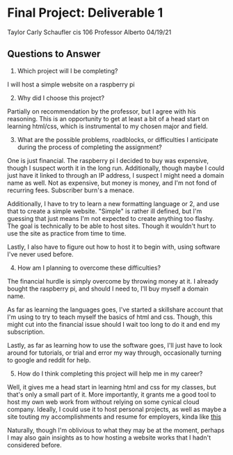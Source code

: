 # Final Project: Deliverable 1

Taylor Carly Schaufler
cis 106
Professor Alberto
04/19/21

## Questions to Answer

1. Which project will I be completing?

I will host a simple website on a raspberry pi

2. Why did I choose this project?

Partially on recommendation by the professor, but I agree with his reasoning. This is an opportunity to get at least a bit of a head start on learning html/css, which is instrumental to my chosen major and field.

3. What are the possible problems, roadblocks, or difficulties I anticipate during the process of completing the assignment?

One is just financial. The raspberry pi I decided to buy was expensive, though I suspect worth it in the long run. Additionally, though maybe I could just have it linked to through an IP address, I suspect I might need a domain name as well. Not as expensive, but money is money, and I'm not fond of recurring fees. Subscriber burn's a menace.

Additionally, I have to try to learn a new formatting language or 2, and use that to create a simple website. "Simple" is rather ill defined, but I'm guessing that just means I'm not expected to create anything too flashy. The goal is technically to be able to host sites. Though it wouldn't hurt to use the site as practice from time to time.

Lastly, I also have to figure out how to host it to begin with, using software I've never used before.

4. How am I planning to overcome these difficulties?

The financial hurdle is simply overcome by throwing money at it. I already bought the raspberry pi, and should I need to, I'll buy myself a domain name.

As far as learning the languages goes, I've started a skillshare account that I'm using to try to teach myself the basics of html and css. Though, this might cut into the financial issue should I wait too long to do it and end my subscription.

Lastly, as far as learning how to use the software goes, I'll just have to look around for tutorials, or trial and error my way through, occasionally turning to google and reddit for help.

5. How do I think completing this project will help me in my career?

Well, it gives me a head start in learning html and css for my classes, but that's only a small part of it. More importantly, it grants me a good tool to host my own web work from without relying on some cynical cloud company. Ideally, I could use it to host personal projects, as well as maybe a site touting my accomplishments and resume for employers, kinda like [this](https://michaelreeves.us/)

Naturally, though I'm oblivious to what they may be at the moment, perhaps I may also gain insights as to how hosting a website works that I hadn't considered before.
